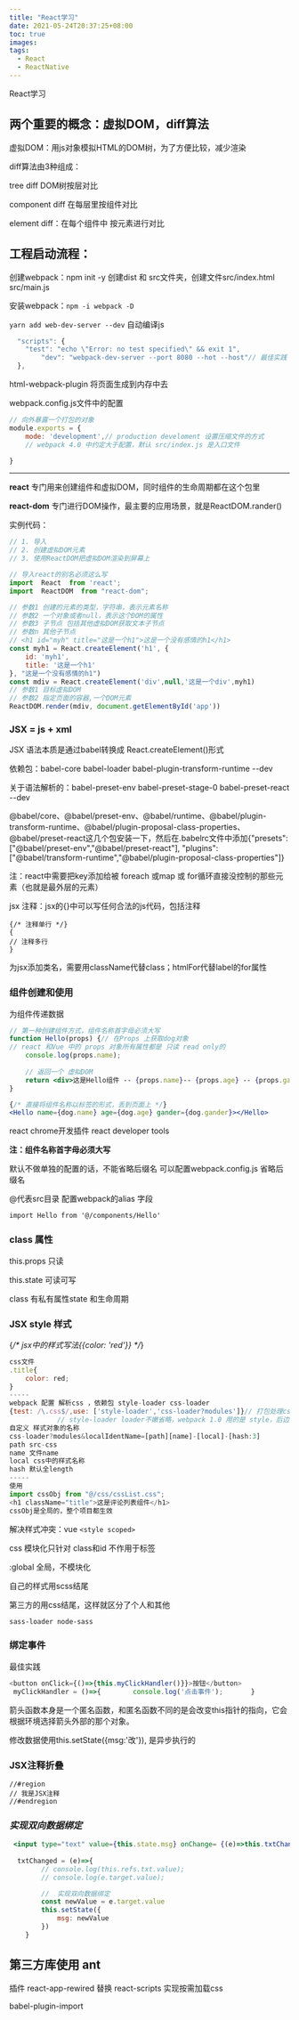 ```yaml
---
title: "React学习"
date: 2021-05-24T20:37:25+08:00
toc: true
images:
tags: 
  - React
  - ReactNative
---
```

React学习

## 两个重要的概念：虚拟DOM，diff算法

虚拟DOM：用js对象模拟HTML的DOM树，为了方便比较，减少渲染

diff算法由3种组成：

tree diff DOM树按层对比

component diff 在每层里按组件对比

element diff：在每个组件中 按元素进行对比

## 工程启动流程：

创建webpack：npm init -y 创建dist 和 src文件夹，创建文件src/index.html src/main.js

安装webpack：`npm -i webpack -D`

`yarn add web-dev-server --dev` 自动编译js

```js
  "scripts": {
    "test": "echo \"Error: no test specified\" && exit 1",
		"dev": "webpack-dev-server --port 8080 --hot --host"// 最佳实践
  },
```



html-webpack-plugin 将页面生成到内存中去

webpack.config.js文件中的配置

```javascript
// 向外暴露一个打包的对象
module.exports = {
    mode: 'development',// production develoment 设置压缩文件的方式
    // webpack 4.0 中约定大于配置，默认 src/index.js 是入口文件

}
```

---

**react** 专门用来创建组件和虚拟DOM，同时组件的生命周期都在这个包里

**react-dom** 专门进行DOM操作，最主要的应用场景，就是ReactDOM.rander()

实例代码：

```javascript
// 1. 导入
// 2. 创建虚拟DOM元素
// 3. 使用ReactDOM把虚拟DOM渲染到屏幕上

// 导入react的别名必须这么写
import  React  from 'react';
import  ReactDOM  from "react-dom";

// 参数1 创建的元素的类型，字符串，表示元素名称
// 参数2 一个对象或者null，表示这个DOM的属性
// 参数3 子节点 包括其他虚拟DOM获取文本子节点
// 参数n 其他子节点
// <h1 id="myh" title="这是一个h1">这是一个没有感情的h1</h1>
const myh1 = React.createElement('h1', {
    id: 'myh1',
    title: '这是一个h1'
}, "这是一个没有感情的h1")
const mdiv = React.createElement('div',null,'这是一个div',myh1)
// 参数1 目标虚拟DOM
// 参数2 指定页面的容器,一个DOM元素
ReactDOM.render(mdiv, document.getElementById('app'))
```

### JSX = js + xml

JSX 语法本质是通过babel转换成 React.createElement()形式

依赖包：babel-core babel-loader babel-plugin-transform-runtime --dev

关于语法解析的：babel-preset-env babel-preset-stage-0 babel-preset-react --dev

@babel/core、@babel/preset-env、@babel/runtime、@babel/plugin-transform-runtime、@babel/plugin-proposal-class-properties、@babel/preset-react这几个包安装一下，然后在.babelrc文件中添加{"presets":["@babel/preset-env","@babel/preset-react"], "plugins":["@babel/transform-runtime","@babel/plugin-proposal-class-properties"]}



注：react中需要把key添加给被 foreach 或map 或 for循环直接没控制的那些元素（也就是最外层的元素）

jsx 注释：jsx的{}中可以写任何合法的js代码，包括注释

```
{/* 注释单行 */}
{
// 注释多行
}
```

为jsx添加类名，需要用className代替class；htmlFor代替label的for属性

### 组件创建和使用

为组件传递数据

```jsx
// 第一种创建组件方式，组件名称首字母必须大写
function Hello(props) {// 在Props 上获取dog对象
// react 和Vue 中的 props 对象所有属性都是 只读 read only的
    console.log(props.name);
    
    // 返回一个 虚拟DOM
    return <div>这是Hello组件 -- {props.name}-- {props.age} -- {props.gander}</div>
}

{/* 直接将组件名称以标签的形式，丢到页面上 */}
<Hello name={dog.name} age={dog.age} gander={dog.gander}></Hello>
```

react chrome开发插件 react developer tools

**注：组件名称首字母必须大写**

默认不做单独的配置的话，不能省略后缀名 
可以配置webpack.config.js 省略后缀名

@代表src目录 配置webpack的alias 字段

```
import Hello from '@/components/Hello'
```

### class 属性

this.props 只读

this.state 可读可写

class 有私有属性state 和生命周期

### JSX style 样式

{*/\* jsx中的样式写法{{color: 'red'}} \*/*}

```js
css文件
.title{
    color: red;
}
-----
webpack 配置 解析css ，依赖包 style-loader css-loader
{test: /\.css$/,use: ['style-loader','css-loader?modules']}// 打包处理css样式表，从右向左 处理，css处理完交给style处理 
            // style-loader loader不嫩省略，webpack 1.0 用的是 style，后边都加-loader了，搜blog不要被误导
自定义 样式对象的名称
css-loader?modules&localIdentName=[path][name]-[local]-[hash:3]
path src-css
name 文件name
local css中的样式名称
hash 默认全length
-----
使用
import cssObj from "@/css/cssList.css";
<h1 className="title">这是评论列表组件</h1>
cssObj是全局的，整个项目都生效
```

解决样式冲突：vue `<style scoped>`

  css 模块化只针对 class和id 不作用于标签

:global 全局，不模块化

自己的样式用scss结尾

第三方的用css结尾，这样就区分了个人和其他

`sass-loader node-sass`

### 绑定事件

最佳实践

```js
<button onClick={()=>{this.myClickHandler()}}>按钮</button>
 myClickHandler = ()=>{        console.log('点击事件');       }
```

箭头函数本身是一个匿名函数，和匿名函数不同的是会改变this指针的指向，它会根据环境选择箭头外部的那个对象。

修改数据使用this.setState({msg:'改'}), 是异步执行的

### JSX注释折叠

```
//#region
// 我是JSX注释
//#endregion
```

### *实现双向数据绑定*

```jsx
 <input type="text" value={this.state.msg} onChange= {(e)=>this.txtChanged(e)} />
 
  txtChanged = (e)=>{
        // console.log(this.refs.txt.value);
        // console.log(e.target.value);

        //  实现双向数据绑定
        const newValue = e.target.value
        this.setState({
            msg: newValue
        })
    }
```

## 第三方库使用 ant

插件 react-app-rewired 替换 react-scripts 实现按需加载css

babel-plugin-import